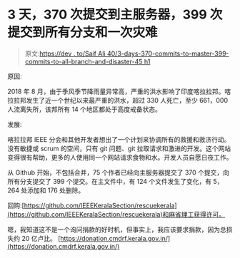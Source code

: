 # 3 天，370 次提交到主服务器，399 次提交到所有分支和一次灾难

> 原文:[https://dev . to/Saif Ali 40/3-days-370-commits-to-master-399-commits-to-all-branch-and-disaster-45 h1](https://dev.to/saifali40/3-days-370-commits-to-master-399-commits-to-all-branches-and-disaster-45h1)

原因:

2018 年 8 月，由于季风季节降雨量异常高，严重的洪水影响了印度喀拉拉邦。喀拉拉邦发生了近一个世纪以来最严重的洪水，超过 330 人死亡，至少 661，000 人流离失所，该邦所有 14 个地区都处于高度戒备状态。

发展:

喀拉拉邦 IEEE 分会和其他开发者想出了一个计划来协调所有的救援和救济行动。没有敏捷或 scrum 的空间，只有 git 问题、git 拉取请求和激进的开发。这个网站变得很有帮助，更多的人使用同一个网站请求食物和水。开发人员自愿日夜工作。

从 Github
开始，不包括合并，75 个作者已经向主服务器提交了 370 个提交，向所有分支提交了 399 个提交。在主文件中，有 124 个文件发生了变化，有 5，264 处添加和 176 处删除。

回购:[https://github.com/IEEEKeralaSection/rescuekerala](https://github.com/IEEEKeralaSection/rescuekerala)和麻省理工获得许可。

嗯，我知道这不是一个询问捐款的好时机，但事实上，我应该要求捐款，因为总损失约 20 亿卢比。
[https://donation.cmdrf.kerala.gov.in/](https://donation.cmdrf.kerala.gov.in/)
